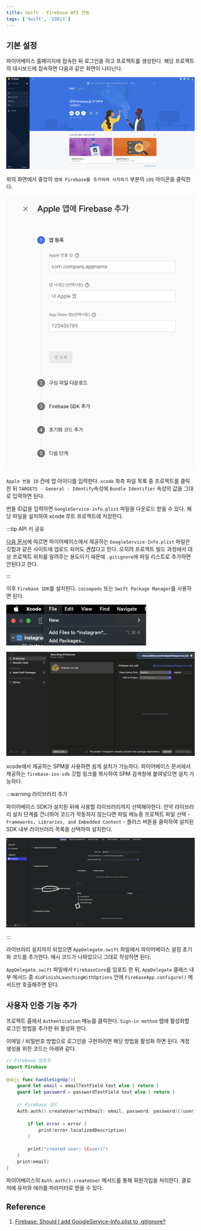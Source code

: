 ```yaml
---
title: Swift - Firebase API 연동
tags: ['Swift', 'UIKit']
---
```


## 기본 설정

파이어베이스 홈페이지에 접속한 뒤 로그인을 하고 프로젝트를 생성한다. 해당 프로젝트의 대시보드에 접속하면 다음과 같은 화면이 나타난다.

![dash](../.vuepress/assets/swift/firebase-dashboard.png)

위의 화면에서 중앙의 `앱에 Firebase를 추가하여 시작하기` 부분의 `iOS` 아이콘을 클릭한다.

![bundle](../.vuepress/assets/swift/firebase-bundle.png)

`Apple 번들 ID` 칸에 앱 아이디를 입력한다. `xcode` 좌측 파일 목록 중 프로젝트를 클릭한 뒤 `TARGETS - General - Identify`속성에 `Bundle Identifier` 속성의 값을 그대로 입력하면 된다.

번들 ID값을 입력하면 `GoogleService-info.plist` 파일을 다운로드 받을 수 있다. 해당 파일을 설치하여 xcode 루트 프로젝트에 저장한다.

:::tip API 키 공유

[다음 문서](https://stackoverflow.com/questions/44937175/firebase-should-i-add-googleservice-info-plist-to-gitignore)에 따르면 파이어베이스에서 제공하는 `GoogleService-Info.plist` 파일은 깃헙과 같은 사이트에 업로드 되어도 괜찮다고 한다. 오히려 프로젝트 빌드 과정에서 대상 프로젝트 위치를 알려주는 용도이기 때문에 `.gitignore`에 파일 리스트로 추가하면 안된다고 한다.

:::

이후 `Firebase SDK`를 설치한다. `cocoapods` 또는 `Swift Package Manager`를 사용하면 된다.

![spm](../.vuepress/assets/swift/firebase-spm1.png)

![spm](../.vuepress/assets/swift/firebase-spm2.png)

xcode에서 제공하는 SPM을 사용하면 쉽게 설치가 가능하다. 파이어베이스 문서에서 제공하는 `firebase-ios-sdk` 깃헙 링크를 복사하여 SPM 검색창에 붙여넣으면 설치 가능하다.

:::warning 라이브러리 추가

파이어베이스 SDK가 설치된 뒤에 사용할 라이브러리까지 선택해야한다. 만약 라이브러리 설치 단계를 건너뛰어 코드가 작동하지 않는다면 파일 메뉴중 프로젝트 파일 선택 - `Frameworks, Libraries, and Embedded Content` - 플러스 버튼을 클릭하여 설치된 SDK 내부 라이브러리 목록을 선택하여 설치한다.

![firebase](../.vuepress/assets/swift/firebase-library.png)

:::

라이브러리 설치까지 되었으면 `AppDelegate.swift` 파일에서 파이어베이스 설정 초기화 코드를 추가한다. 예시 코드가 나와있으니 그대로 작성하면 된다.

`AppDelegate.swift` 파일에서 `FirebaseCore`를 임포트 한 뒤, `AppDelegate` 클래스 내부 메서드 중 `didFinishLaunchingWithOptions` 안에 `FirebaseApp.configure()` 메서드만 호출해주면 된다.

## 사용자 인증 기능 추가

프로젝트 홈에서 `Authentication` 메뉴를 클릭한다. `Sign-in method` 탭에 활성화할 로그인 방법을 추가한 뒤 활성화 한다.

이메일 / 비밀번호 방법으로 로그인을 구현하려면 해당 방법을 활성화 하면 된다. 계정 생성을 위한 코드는 아래와 같다.

```swift
// Firebase 임포트
import Firebase

@objc func handleSignUp(){
    guard let email = emailTextField.text else { return }
    guard let password = passwordTextField.text else { return }

    // Firebase 코드
    Auth.auth().createUser(withEmail: email, password: password){(user, error) in

        if let error = error {
            print(error.localizedDescription)
        }

        print("created user: \(user)")
    }
    print(email)
}
```

파이어베이스의 `Auth.auth().createUser` 메서드를 통해 회원가입을 처리한다. 클로저에 유저와 에러를 파라미터로 받을 수 있다.

## Reference

1. [Firebase: Should I add GoogleService-Info.plist to .gitignore?](https://stackoverflow.com/questions/44937175/firebase-should-i-add-googleservice-info-plist-to-gitignore)

